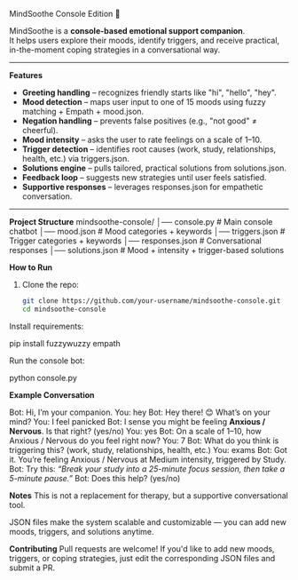 MindSoothe Console Edition 💙

MindSoothe is a **console-based emotional support companion**.  
It helps users explore their moods, identify triggers, and receive practical, in-the-moment coping strategies in a conversational way.

---

**Features**
- **Greeting handling** – recognizes friendly starts like "hi", "hello", "hey".
- **Mood detection** – maps user input to one of 15 moods using fuzzy matching + Empath + mood.json.
- **Negation handling** – prevents false positives (e.g., "not good" ≠ cheerful).
- **Mood intensity** – asks the user to rate feelings on a scale of 1–10.
- **Trigger detection** – identifies root causes (work, study, relationships, health, etc.) via triggers.json.
- **Solutions engine** – pulls tailored, practical solutions from solutions.json.
- **Feedback loop** – suggests new strategies until user feels satisfied.
- **Supportive responses** – leverages responses.json for empathetic conversation.

---

**Project Structure**
mindsoothe-console/
│── console.py # Main console chatbot
│── mood.json # Mood categories + keywords
│── triggers.json # Trigger categories + keywords
│── responses.json # Conversational responses
│── solutions.json # Mood + intensity + trigger-based solutions



 **How to Run**
1. Clone the repo:
   ```bash
   git clone https://github.com/your-username/mindsoothe-console.git
   cd mindsoothe-console
   
Install requirements:
   
   pip install fuzzywuzzy empath

Run the console bot:
   
   python console.py

**Example Conversation**

Bot: Hi, I’m your companion.
You: hey
Bot: Hey there! 😊 What’s on your mind?
You: I feel panicked
Bot: I sense you might be feeling **Anxious / Nervous**. Is that right? (yes/no)
You: yes
Bot: On a scale of 1–10, how Anxious / Nervous do you feel right now?
You: 7
Bot: What do you think is triggering this? (work, study, relationships, health, etc.)
You: exams
Bot: Got it. You’re feeling Anxious / Nervous at Medium intensity, triggered by Study.
Bot: Try this: *“Break your study into a 25-minute focus session, then take a 5-minute pause.”*
Bot: Does this help? (yes/no)


**Notes**
This is not a replacement for therapy, but a supportive conversational tool.

JSON files make the system scalable and customizable — you can add new moods, triggers, and solutions anytime.

**Contributing**
Pull requests are welcome! If you'd like to add new moods, triggers, or coping strategies, just edit the corresponding JSON files and submit a PR.
